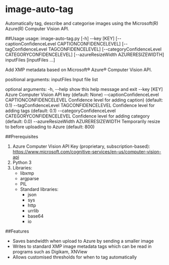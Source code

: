 # image-auto-tag
Automatically tag, describe and categorise images using the Microsoft(R) Azure(R) Computer Vision API.

##Usage
usage: image-auto-tag.py [-h] --key [KEY]
                         [--captionConfidenceLevel CAPTIONCONFIDENCELEVEL]
                         [--tagConfidenceLevel TAGCONFIDENCELEVEL]
                         [--categoryConfidenceLevel CATEGORYCONFIDENCELEVEL]
                         [--azureResizeWidth AZURERESIZEWIDTH]
                         inputFiles [inputFiles ...]

Add XMP metadata based on Microsoft® Azure® Computer Vision API.

positional arguments:
  inputFiles            Input file list

optional arguments:
  -h, --help            show this help message and exit
  --key [KEY]           Azure Computer Vision API key (default: None)
  --captionConfidenceLevel CAPTIONCONFIDENCELEVEL
                        Confidence level for adding caption) (default: 0.1)
  --tagConfidenceLevel TAGCONFIDENCELEVEL
                        Confidence level for adding tags (default: 0.1)
  --categoryConfidenceLevel CATEGORYCONFIDENCELEVEL
                        Confidence level for adding category (default: 0.0)
  --azureResizeWidth AZURERESIZEWIDTH
                        Temporarily resize to <azureResizeWidth> before
                        uploading to Azure (default: 800)

##Prerequisites
1. Azure Computer Vision API Key (proprietary, subscription-based):
https://www.microsoft.com/cognitive-services/en-us/computer-vision-api
2. Python 3
3. Libraries:
	* libxmp
	* argparse
	* PIL
	* Standard libraries:
		* json 
		* sys
		* http
		* urrlib
		* base64
		* io

##Features
* Saves bandwidth when upload to Azure by sending a smaller image
* Writes to standard XMP image metadata tags which can be read in programs such as Digikam, XNView
* Allows customised thresholds for when to tag automatically

